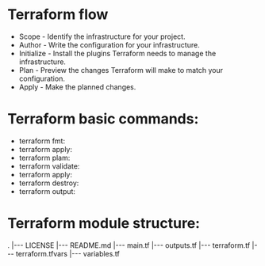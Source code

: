# Terraform flow

- Scope -  Identify the infrastructure for your project.
- Author  - Write the configuration for your infrastructure.
- Initialize -  Install the plugins Terraform needs to manage the infrastructure.
- Plan - Preview the changes Terraform will make to match your configuration.
- Apply  - Make the planned changes.

# Terraform basic commands:
- terraform fmt: 
- terraform apply:
- terraform plam:
- terraform validate:
- terraform apply:
- terraform destroy:
- terraform output:

# Terraform module structure:
.
|--- LICENSE
|--- README.md
|--- main.tf
|--- outputs.tf
|--- terraform.tf
|--- terraform.tfvars
|--- variables.tf
